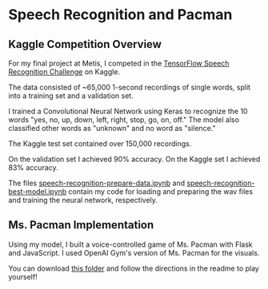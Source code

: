 # Speech Recognition and Pacman

## Kaggle Competition Overview
For my final project at Metis, I competed in the [TensorFlow Speech Recognition Challenge](https://www.kaggle.com/c/tensorflow-speech-recognition-challenge) on Kaggle.

The data consisted of ~65,000 1-second recordings of single words, split into a training set and a validation set.

I trained a Convolutional Neural Network using Keras to recognize the 10 words "yes, no, up, down, left, right, stop, go, on, off." The model also classified other words as "unknown" and no word as "silence."

The Kaggle test set contained over 150,000 recordings. 

On the validation set I achieved 90% accuracy. On the Kaggle set I achieved 83% accuracy.

The files [speech-recognition-prepare-data.ipynb](/speech-recognition-prepare-data.ipynb) and [speech-recognition-best-model.ipynb](/speech-recognition-best-model.ipynb) contain my code for loading and preparing the wav files and training the neural network, respectively.

## Ms. Pacman Implementation
Using my model, I built a voice-controlled game of Ms. Pacman with Flask and JavaScript. I used OpenAI Gym's version of Ms. Pacman for the visuals.

You can download [this folder](/pacman_app_live) and follow the directions in the readme to play yourself!
